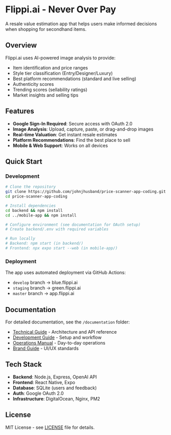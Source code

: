 # Flippi.ai - Never Over Pay

A resale value estimation app that helps users make informed decisions when shopping for secondhand items.

## Overview

Flippi.ai uses AI-powered image analysis to provide:
- Item identification and price ranges
- Style tier classification (Entry/Designer/Luxury)
- Best platform recommendations (standard and live selling)
- Authenticity scores
- Trending scores (sellability ratings)
- Market insights and selling tips

## Features

- **Google Sign-In Required**: Secure access with OAuth 2.0
- **Image Analysis**: Upload, capture, paste, or drag-and-drop images
- **Real-time Valuation**: Get instant resale estimates
- **Platform Recommendations**: Find the best place to sell
- **Mobile & Web Support**: Works on all devices

## Quick Start

### Development

```bash
# Clone the repository
git clone https://github.com/johnjhusband/price-scanner-app-coding.git
cd price-scanner-app-coding

# Install dependencies
cd backend && npm install
cd ../mobile-app && npm install

# Configure environment (see documentation for OAuth setup)
# Create backend/.env with required variables

# Run locally
# Backend: npm start (in backend/)
# Frontend: npx expo start --web (in mobile-app/)
```

### Deployment

The app uses automated deployment via GitHub Actions:
- `develop` branch → blue.flippi.ai
- `staging` branch → green.flippi.ai
- `master` branch → app.flippi.ai

## Documentation

For detailed documentation, see the `/documentation` folder:
- [Technical Guide](documentation/TECHNICAL-GUIDE.md) - Architecture and API reference
- [Development Guide](documentation/DEVELOPMENT-GUIDE.md) - Setup and workflow
- [Operations Manual](documentation/OPERATIONS-MANUAL.md) - Day-to-day operations
- [Brand Guide](documentation/BRAND-GUIDE.md) - UI/UX standards

## Tech Stack

- **Backend**: Node.js, Express, OpenAI API
- **Frontend**: React Native, Expo
- **Database**: SQLite (users and feedback)
- **Auth**: Google OAuth 2.0
- **Infrastructure**: DigitalOcean, Nginx, PM2

## License

MIT License - see [LICENSE](LICENSE) file for details.